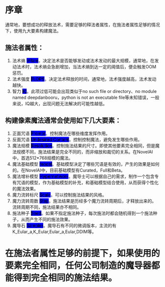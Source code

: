 # 序章


通常地，要想成功的释放法术，需要足够的释法者属性，在施法者属性足够的情况下，使用九大要素构建魔法。


## 施法者属性：


1. 法术熵 <mark style="background-color:blue;">VRam</mark>。决定法术是否能够发动或法术发动的最大规模，通常地，在发动法术时，法术熵会急剧增加，当法术熵到达一定的阈值后，便会触发OOM惩罚。
2. 法术强度 <mark style="background-color:blue;">FLOPS</mark>。决定法术释放的时间，通常地，法术强度越高，法术发动越快。
3. 智力 <mark style="background-color:blue;">IQ</mark>。此项过低可能会出现类似于no such file or directory、no module named deepdanbooru，python is not an executable file等未知错误，一般来说，IQ越大，出现问题无法解决的可能性越低。


## 构建像素魔法通常会使用如下几大要素：


1. 正面咒语 <mark style="background-color:blue;">Prompt</mark>。控制魔法在哪些维度发挥作用。
2. 反面咒语 <mark style="background-color:blue;">Undesired Content</mark>。控制控制魔法，避免发生哪些作用。
3. 魔法规模 <mark style="background-color:blue;">Resolution</mark>。控制施法结果的尺寸。即使其他要素完全相同，但是魔法规模不同，施法结果是完全不同的，而非缩放和裁切的关系。在NovelAI中，首选512\*768规模的魔法。
4. 魔法基础模型 <mark style="background-color:blue;">model</mark>。基础模型决定了哪些咒语是有效的，产生的效果是如何的。在NovelAI中，目前基础模型有Curated，Full和Beta。
5. 魔法增补模型 <mark style="background-color:blue;">Hypernetwork</mark>。魔导士可以根据自己的需求，制作一个包含专有咒语的模型，作为基础模型的补充，和基础模型结合使用，从而获得个性化的魔法效果。
6. 魔力流转标尺 <mark style="background-color:blue;">Scale</mark>。可以控制施法结果的风格。
7. 魔力流转周数 <mark style="background-color:blue;">Step</mark>。施法结果是历经多个魔力流转周期后，才释放出来的。流转周期不同，施法结果亦不相同。
8. 施法种子 <mark style="background-color:blue;">Seed</mark>。如果不指定施法种子，每次施法时都会随机得到一个施法种子，从而产生不同的施法效果。
9. 魔导石 <mark style="background-color:blue;">Sampler</mark>。魔导石有不同的微调版本，主流的有K_Eular_a,K_Eular,Eular_a,Eular,DDIM等。


# 在施法者属性足够的前提下，如果使用的要素完全相同，任何公司制造的魔导器都能得到完全相同的施法结果。

